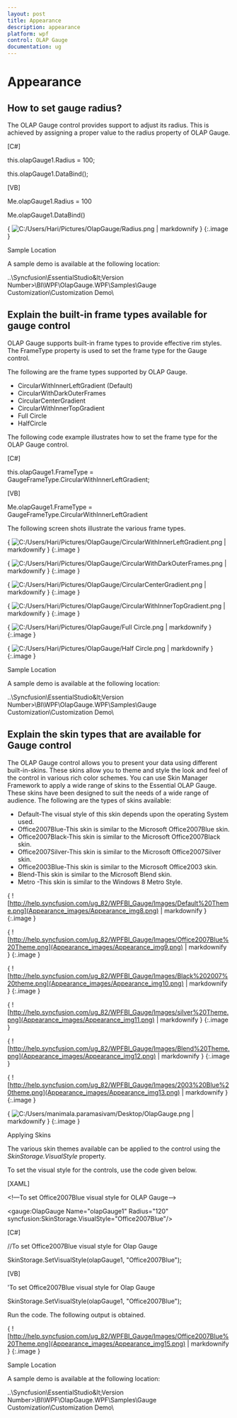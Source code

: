 ```yaml
---
layout: post
title: Appearance
description: appearance
platform: wpf
control: OLAP Gauge
documentation: ug
---
```


# Appearance

## How to set gauge radius?

The OLAP Gauge control provides support to adjust its radius. This is achieved by assigning a proper value to the radius property of OLAP Gauge.

[C#]



this.olapGauge1.Radius = 100;

this.olapGauge1.DataBind();



[VB]



Me.olapGauge1.Radius = 100

Me.olapGauge1.DataBind()



{ ![C:/Users/Hari/Pictures/OlapGauge/Radius.png](Appearance_images/Appearance_img1.png) | markdownify }
{:.image }


Sample Location

A sample demo is available at the following location:

..\Syncfusion\EssentialStudio\&lt;Version Number&gt;\BI\WPF\OlapGauge.WPF\Samples\Gauge Customization\Customization Demo\

## Explain the built-in frame types available for gauge control

OLAP Gauge supports built-in frame types to provide effective rim styles. The FrameType property is used to set the frame type for the Gauge control.

The following are the frame types supported by OLAP Gauge. 

* CircularWithInnerLeftGradient (Default)
* CircularWithDarkOuterFrames
* CircularCenterGradient
* CircularWithInnerTopGradient
* Full Circle 
* HalfCircle 



The following code example illustrates how to set the frame type for the OLAP Gauge control.

[C#]



this.olapGauge1.FrameType = GaugeFrameType.CircularWithInnerLeftGradient;



[VB]



Me.olapGauge1.FrameType = GaugeFrameType.CircularWithInnerLeftGradient



The following screen shots illustrate the various frame types.

{ ![C:/Users/Hari/Pictures/OlapGauge/CircularWithInnerLeftGradient.png](Appearance_images/Appearance_img2.png) | markdownify }
{:.image }


{ ![C:/Users/Hari/Pictures/OlapGauge/CircularWithDarkOuterFrames.png](Appearance_images/Appearance_img3.png) | markdownify }
{:.image }




{ ![C:/Users/Hari/Pictures/OlapGauge/CircularCenterGradient.png](Appearance_images/Appearance_img4.png) | markdownify }
{:.image }


{ ![C:/Users/Hari/Pictures/OlapGauge/CircularWithInnerTopGradient.png](Appearance_images/Appearance_img5.png) | markdownify }
{:.image }


{ ![C:/Users/Hari/Pictures/OlapGauge/Full Circle.png](Appearance_images/Appearance_img6.png) | markdownify }
{:.image }




{ ![C:/Users/Hari/Pictures/OlapGauge/Half Circle.png](Appearance_images/Appearance_img7.png) | markdownify }
{:.image }


Sample Location

A sample demo is available at the following location:

..\Syncfusion\EssentialStudio\&lt;Version Number&gt;\BI\WPF\OlapGauge.WPF\Samples\Gauge Customization\Customization Demo\

## Explain the skin types that are available for Gauge control

The OLAP Gauge control allows you to present your data using different built-in-skins. These skins allow you to theme and style the look and feel of the control in various rich color schemes. You can use Skin Manager Framework to apply a wide range of skins to the Essential OLAP Gauge. These skins have been designed to suit the needs of a wide range of audience. The following are the types of skins available:

* Default-The visual style of this skin depends upon the operating System used. 
* Office2007Blue-This skin is similar to the Microsoft Office2007Blue skin. 
* Office2007Black-This skin is similar to the Microsoft Office2007Black skin. 
* Office2007Silver-This skin is similar to the Microsoft Office2007Silver skin. 
* Office2003Blue-This skin is similar to the Microsoft Office2003 skin. 
* Blend-This skin is similar to the Microsoft Blend skin. 
* Metro -This skin is similar to the Windows 8 Metro Style.



{ ![http://help.syncfusion.com/ug_82/WPFBI_Gauge/Images/Default%20Theme.png](Appearance_images/Appearance_img8.png) | markdownify }
{:.image }


{ ![http://help.syncfusion.com/ug_82/WPFBI_Gauge/Images/Office2007Blue%20Theme.png](Appearance_images/Appearance_img9.png) | markdownify }
{:.image }


{ ![http://help.syncfusion.com/ug_82/WPFBI_Gauge/Images/Black%202007%20theme.png](Appearance_images/Appearance_img10.png) | markdownify }
{:.image }


{ ![http://help.syncfusion.com/ug_82/WPFBI_Gauge/Images/silver%20Theme.png](Appearance_images/Appearance_img11.png) | markdownify }
{:.image }


{ ![http://help.syncfusion.com/ug_82/WPFBI_Gauge/Images/Blend%20Theme.png](Appearance_images/Appearance_img12.png) | markdownify }
{:.image }


{ ![http://help.syncfusion.com/ug_82/WPFBI_Gauge/Images/2003%20Blue%20theme.png](Appearance_images/Appearance_img13.png) | markdownify }
{:.image }


{ ![C:/Users/manimala.paramasivam/Desktop/OlapGauge.png](Appearance_images/Appearance_img14.png) | markdownify }
{:.image }


Applying Skins

The various skin themes available can be applied to the control using the _SkinStorage.VisualStyle_ property. 

To set the visual style for the controls, use the code given below.

[XAML]



&lt;!—To set Office2007Blue visual style for OLAP Gauge--&gt;

&lt;gauge:OlapGauge Name="olapGauge1" Radius="120" syncfusion:SkinStorage.VisualStyle="Office2007Blue"/&gt;



[C#]



//To set Office2007Blue visual style for Olap Gauge

SkinStorage.SetVisualStyle(olapGauge1, "Office2007Blue");



[VB]



'To set Office2007Blue visual style for Olap Gauge

SkinStorage.SetVisualStyle(olapGauge1, "Office2007Blue");



Run the code. The following output is obtained.

{ ![http://help.syncfusion.com/ug_82/WPFBI_Gauge/Images/Office2007Blue%20Theme.png](Appearance_images/Appearance_img15.png) | markdownify }
{:.image }


Sample Location

A sample demo is available at the following location:

..\Syncfusion\EssentialStudio\&lt;Version Number&gt;\BI\WPF\OlapGauge.WPF\Samples\Gauge Customization\Customization Demo\

